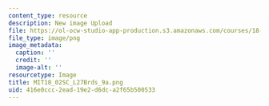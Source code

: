 ```yaml
---
content_type: resource
description: New image Upload
file: https://ol-ocw-studio-app-production.s3.amazonaws.com/courses/18-02sc-multivariable-calculus-fall-2010/416e0ccc2ead19e2d6dca2f65b500533_MIT18_02SC_L27Brds_9a.png
file_type: image/png
image_metadata:
  caption: ''
  credit: ''
  image-alt: ''
resourcetype: Image
title: MIT18_02SC_L27Brds_9a.png
uid: 416e0ccc-2ead-19e2-d6dc-a2f65b500533
---
```

